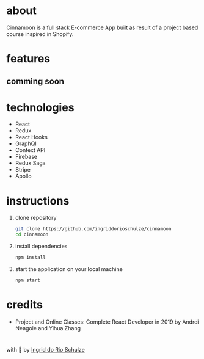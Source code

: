 # about

Cinnamoon is a full stack E-commerce App built as result of a project based course inspired in Shopify.

# features

## comming soon

# technologies

- React
- Redux
- React Hooks
- GraphQl
- Context API
- Firebase
- Redux Saga
- Stripe
- Apollo

# instructions

1.  clone repository

    ```bash
    git clone https://github.com/ingriddorioschulze/cinnamoon
    cd cinnamoon
    ```

2.  install dependencies

    ```bash
    npm install
    ```

3.  start the application on your local machine

    ```bash
    npm start
    ```

# credits

- Project and Online Classes: Complete React Developer in 2019 by Andrei Neagoie and Yihua Zhang

#

with :yellow_heart: by [Ingrid do Rio Schulze](https://github.com/ingriddorioschulze)
